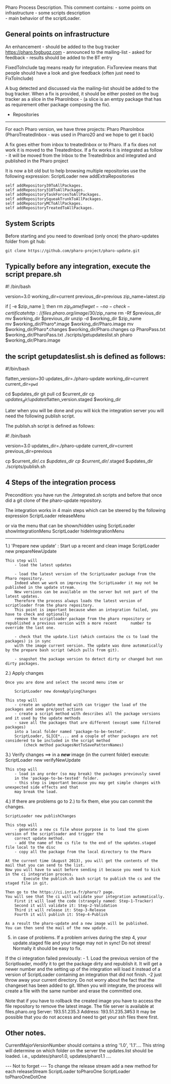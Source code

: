 Pharo Process Description. This comment contains: 	- some points on infrastructure	- some scripts description 		- main behavior of the scriptLoader.	General points on infrastructure---------------------------------------------------------------------------------------------------------------------------------An enhancement	- should be added to the bug tracker https://pharo.fogbugz.com	- announced to the mailing-list	- asked for feedback 	- results should be added to the BT entryFixedToInclude tag means ready for integration.FixToreview means that people should have a look and give feedback (often just need to FixToInclude)A bug detected and discussed via the mailing-list should be added to the bug tracker. When a fix is provided, it should be either posted on the bug tracker as a slice in the PharoInbox - (a slice is an emtpy package that has as requirement other package composing the fix).- Repositories---------------------For each Pharo version, we have three projects:	Pharo	PharoInbox	(PharoTreatedInbox - was used in Pharo20 and we hope to get it back)	A fix goes either from inbox to treatedInbox or to Pharo.If a fix does not work it is moved to the TreatedInbox.If a fix works it is integrated as follow - it will be moved from the Inbox to the TreatedInboxand integrated and published in the Pharo projectIt is now a bit old but to help browsing multiple repositories use the following expression: ScriptLoader new addExtraRepositories	self addRepository39ToAllPackages.	self addRepository310ToAllPackages.	self addRepositoryTaskForcesToAllPackages.	self addRepositorySqueakTrunkToAllPackages.	self addRepositoryMCToAllPackages.	self addRepositoryTreatedToAllPackages.System Scripts-------------------------Before starting and you need to download (only once) the pharo-updates folder from git hub:	git clone https://github.com/pharo-project/pharo-update.git	Typically before any integration, execute the script prepare.sh ----------------------------------------------------------------------------#! /bin/bashversion=3.0working_dir=currentprevious_dir=previouszip_name=latest.zipif [ -e $zip_name ]; then        rm $zip_namefiwget --no-check-certificate http://files.pharo.org/image/30/$zip_namerm -Rf $previous_dirmv $working_dir $previous_dirunzip -d $working_dir $zip_name  mv $working_dir/Pharo*.image $working_dir/Pharo.imagemv $working_dir/Pharo*.changes $working_dir/Pharo.changescp PharoPass.txt $working_dir/PharoPass.txt./scripts/getupdateslist.shpharo $working_dir/Pharo.imagethe script getupdateslist.sh is defined as follows: ----------------------------------------------------------------------------#!/bin/bashflatten_version=30updates_dir=./pharo-updateworking_dir=currentcurrent_dir=`pwd`cd $updates_dirgit pullcd $current_dircp $updates_dir/updates$flatten_version.staged $working_dirLater when you will be done and you will kick the integration server you will need the following publish script.The publish.sh script is defined as follows:#! /bin/bashversion=3.0updates_dir=./pharo-updatecurrent_dir=currentprevious_dir=previouscp $current_dir/*.cs $updates_dircp $current_dir/*.staged $updates_dir./scripts/publish.sh4 Steps of the integration process------------------------------------------------------Precondition: you have run the ./integrated.sh scripts and before that once did a git clone of the pharo-update repository.The integration works in 4 main steps which can be steered by the following expressionScriptLoader releaseMenuor via the menu that can be shown/hidden using 	ScriptLoader showIntegrationMenu	ScriptLoader hideIntegrationMenu---------------------------------------------------------------------------------------------------------------------------------1.) 'Prepare new update' :  Start up a recent and clean image	ScriptLoader new prepareNewUpdate		This step will 		- load the latest updates				- load the latest version of the ScriptLoader package from the Pharo repository.		Indeed when we work on improving the ScriptLoader it may not be published in the update stream. 		New versions can be available on the server but not part of the latest updates.		Therefore the process always loads the latest version of scriptloader from the pharo repository.		This point is important because when an integration failed, you have to check and optionally 		remove the scriptloader package from the pharo repository or republished a previous version with a more recent 		number to override the last one.				- check that the update.list (which contains the cs to load the packages) is in sync		with the image current version. The update was done automatically by the prepare bash script (which pulls from git).				- snapshot the package version to detect dirty or changed but non dirty packages.2.) Apply changes	Once you are done and select the second menu item or  			ScriptLoader new doneApplyingChanges		This step will 		- create an update method with can trigger the load of the packages and some pre/post actions		- create a script method with describes all the package versions and it used by the update methods		- save all the packages that are different (except some filtered packages)			into a local folder named 'package-to-be-tested'.		ScriptLoader, SLICE*.... and a couple of other packages are not considered to be included in the script method			(check method packagesNotToSavePatternNames)		3.) Verify changes	==> in a ***new*** image (in the current folder) execute:	ScriptLoader new verifyNewUpdate	This step will 		- load in any order (so may break) the packages previously saved		in the 'package-to-be-tested' folder.		- this step is important because you may get simple changes with unexpected side effects and that 		may break the load.		4.) If there are problems go to 2.) to fix them, else you can commit the changes.	ScriptLoader new publishChanges	This step will		- generate a new cs file whose purpose is to load the given version of the scriptloader and trigger the 		correct update method.		- add the name of the cs file to the end of the updates.staged file local to the disc		- copy all the package from the local directory to the Pharo			At the current time (August 2013), you will get the contents of the mail that you can send to the list. 	Now you will have to wait before sending it because you need to kick in the ci integration process. 			Execute the publish.sh bash script to publish the cs and the staged file in git.		Then go to the https://ci.inria.fr/pharo/? page.	You will see that the ci will validate your integration automatically.		First it will load the code (strangely named: Step-1-Tracker) 		Second it will validate it: Step-2-Validation 		Third it will release it: Step-3-Release 		Fourth it will publish it: Step-4-Publish 		As a result the pharo-update and a new image will be published.	You can then send the mail of the new update.				5) in case of problems.If a problem arrives during the step 4, your update.staged file and your image may not in sync! Do not stress! Normally it should be easy to fix.		 If the ci integration failed previously: 		- 1. Load the previous version of the Scriptloader, modify it to get the package dirty and republish it. It will get a newer number and the setting up of the integration will load it instead of a version of ScriptLoader containing an integration that did not finish.		-2 just throw away your current directory. Do not worry about the fact that the changeset has been added to git. When you will integrate, the process will create a file with the same number and erase the committed one. Note that if you have to rollback the created image you have to access the file repository to remove the latest image.		The file server is available at		 files.pharo.org			Server:		193.51.235.3			Address:	193.51.235.3#53		It may be possible that you do not access and need to get your ssh files there first. Other notes.--------------------CurrentMajorVersionNumber should contains a string '1.0', '1.1'....This string will determine on which folder on the server the updates.list should be loaded.	i.e., updates/pharo1.0, updates/pharo1.1 ....--- Not to forget ---To change the release streamadd a new method for each releaseStream	ScriptLoader toPharoOne	ScriptLoader toPharoOneDotOne